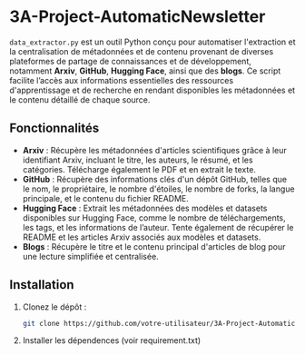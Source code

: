 # 3A-Project-AutomaticNewsletter

`data_extractor.py` est un outil Python conçu pour automatiser l'extraction et la centralisation de métadonnées et de contenu provenant de diverses plateformes de partage de connaissances et de développement, notamment **Arxiv**, **GitHub**, **Hugging Face**, ainsi que des **blogs**. Ce script facilite l’accès aux informations essentielles des ressources d'apprentissage et de recherche en rendant disponibles les métadonnées et le contenu détaillé de chaque source.

## Fonctionnalités

- **Arxiv** : Récupère les métadonnées d'articles scientifiques grâce à leur identifiant Arxiv, incluant le titre, les auteurs, le résumé, et les catégories. Télécharge également le PDF et en extrait le texte.
- **GitHub** : Récupère des informations clés d'un dépôt GitHub, telles que le nom, le propriétaire, le nombre d'étoiles, le nombre de forks, la langue principale, et le contenu du fichier README.
- **Hugging Face** : Extrait les métadonnées des modèles et datasets disponibles sur Hugging Face, comme le nombre de téléchargements, les tags, et les informations de l’auteur. Tente également de récupérer le README et les articles Arxiv associés aux modèles et datasets.
- **Blogs** : Récupère le titre et le contenu principal d'articles de blog pour une lecture simplifiée et centralisée.

## Installation

1. Clonez le dépôt :
   ```bash
   git clone https://github.com/votre-utilisateur/3A-Project-AutomaticNewsletter.git

2. Installer les dépendences (voir requirement.txt)